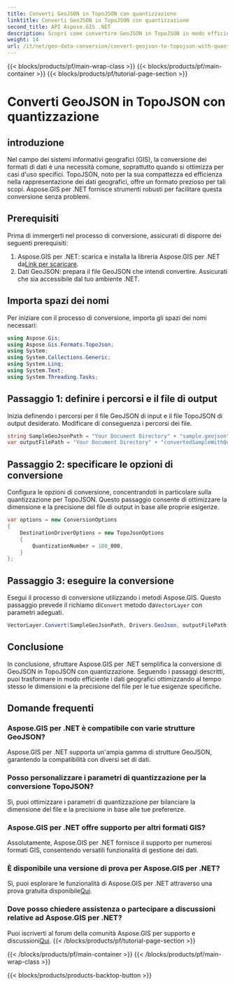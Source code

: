 ```yaml
---
title: Converti GeoJSON in TopoJSON con quantizzazione
linktitle: Converti GeoJSON in TopoJSON con quantizzazione
second_title: API Aspose.GIS .NET
description: Scopri come convertire GeoJSON in TopoJSON in modo efficiente con la quantizzazione utilizzando Aspose.GIS per .NET, ottimizzando le dimensioni e la precisione del file.
weight: 14
url: /it/net/geo-data-conversion/convert-geojson-to-topojson-with-quantization/
---
```


{{< blocks/products/pf/main-wrap-class >}}
{{< blocks/products/pf/main-container >}}
{{< blocks/products/pf/tutorial-page-section >}}

# Converti GeoJSON in TopoJSON con quantizzazione

## introduzione
Nel campo dei sistemi informativi geografici (GIS), la conversione dei formati di dati è una necessità comune, soprattutto quando si ottimizza per casi d'uso specifici. TopoJSON, noto per la sua compattezza ed efficienza nella rappresentazione dei dati geografici, offre un formato prezioso per tali scopi. Aspose.GIS per .NET fornisce strumenti robusti per facilitare questa conversione senza problemi.
## Prerequisiti
Prima di immergerti nel processo di conversione, assicurati di disporre dei seguenti prerequisiti:
1.  Aspose.GIS per .NET: scarica e installa la libreria Aspose.GIS per .NET da[Link per scaricare](https://releases.aspose.com/gis/net/).
2. Dati GeoJSON: prepara il file GeoJSON che intendi convertire. Assicurati che sia accessibile dal tuo ambiente .NET.

## Importa spazi dei nomi
Per iniziare con il processo di conversione, importa gli spazi dei nomi necessari:
```csharp
using Aspose.Gis;
using Aspose.Gis.Formats.TopoJson;
using System;
using System.Collections.Generic;
using System.Linq;
using System.Text;
using System.Threading.Tasks;
```
## Passaggio 1: definire i percorsi e il file di output
Inizia definendo i percorsi per il file GeoJSON di input e il file TopoJSON di output desiderato. Modificare di conseguenza i percorsi dei file.
```csharp
string SampleGeoJsonPath = "Your Document Directory" + "sample.geojson";
var outputFilePath = "Your Document Directory" + "convertedSampleWithQuantization_out.topojson";
```
## Passaggio 2: specificare le opzioni di conversione
Configura le opzioni di conversione, concentrandoti in particolare sulla quantizzazione per TopoJSON. Questo passaggio consente di ottimizzare la dimensione e la precisione del file di output in base alle proprie esigenze.
```csharp
var options = new ConversionOptions
{
    DestinationDriverOptions = new TopoJsonOptions
    {
        QuantizationNumber = 100_000,
    }
};
```
## Passaggio 3: eseguire la conversione
 Esegui il processo di conversione utilizzando i metodi Aspose.GIS. Questo passaggio prevede il richiamo di`Convert` metodo da`VectorLayer` con parametri adeguati.
```csharp
VectorLayer.Convert(SampleGeoJsonPath, Drivers.GeoJson, outputFilePath, Drivers.TopoJson, options);
```

## Conclusione
In conclusione, sfruttare Aspose.GIS per .NET semplifica la conversione di GeoJSON in TopoJSON con quantizzazione. Seguendo i passaggi descritti, puoi trasformare in modo efficiente i dati geografici ottimizzando al tempo stesso le dimensioni e la precisione del file per le tue esigenze specifiche.
## Domande frequenti
### Aspose.GIS per .NET è compatibile con varie strutture GeoJSON?
Aspose.GIS per .NET supporta un'ampia gamma di strutture GeoJSON, garantendo la compatibilità con diversi set di dati.
### Posso personalizzare i parametri di quantizzazione per la conversione TopoJSON?
Sì, puoi ottimizzare i parametri di quantizzazione per bilanciare la dimensione del file e la precisione in base alle tue preferenze.
### Aspose.GIS per .NET offre supporto per altri formati GIS?
Assolutamente, Aspose.GIS per .NET fornisce il supporto per numerosi formati GIS, consentendo versatili funzionalità di gestione dei dati.
### È disponibile una versione di prova per Aspose.GIS per .NET?
 Sì, puoi esplorare le funzionalità di Aspose.GIS per .NET attraverso una prova gratuita disponibile[Qui](https://releases.aspose.com/).
### Dove posso chiedere assistenza o partecipare a discussioni relative ad Aspose.GIS per .NET?
 Puoi iscriverti al forum della comunità Aspose.GIS per supporto e discussioni[Qui](https://forum.aspose.com/c/gis/33).
{{< /blocks/products/pf/tutorial-page-section >}}

{{< /blocks/products/pf/main-container >}}
{{< /blocks/products/pf/main-wrap-class >}}

{{< blocks/products/products-backtop-button >}}
